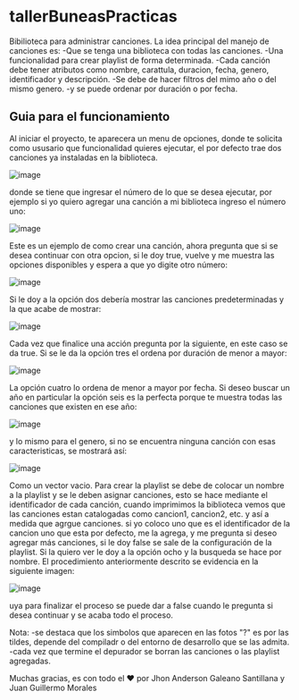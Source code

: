 # tallerBuneasPracticas
Bibilioteca para administrar canciones.
La idea principal del manejo de canciones es:
-Que se tenga una biblioteca con todas las canciones.
-Una funcionalidad para crear playlist de forma determinada.
-Cada canción debe tener atributos como nombre, carattula, duracion, fecha, genero, identificador y descripción.
-Se debe de hacer filtros del mimo año o del mismo genero.
-y se puede ordenar por duración o por fecha.

## Guia para el funcionamiento
Al iniciar el proyecto, te aparecera un menu de opciones, donde te solicita como ususario que funcionalidad quieres ejecutar,
el por defecto trae dos canciones ya instaladas en la biblioteca.

![image](https://user-images.githubusercontent.com/113210248/198037795-10b7ca3f-ecbd-4ed4-a56f-c8914d7be603.png)

donde se tiene que ingresar el número de lo que se desea ejecutar, por ejemplo si yo quiero
agregar una canción a mi biblioteca ingreso el número uno:

![image](https://user-images.githubusercontent.com/113210248/198038365-573e73ad-e1de-4922-a7c3-1705553bdd61.png)

Este es un ejemplo de como crear una canción, ahora pregunta que si se desea continuar con otra opcion, si
le doy true, vuelve y me muestra las opciones disponibles y espera a que yo digite otro número:

![image](https://user-images.githubusercontent.com/113210248/198038680-39b965d6-5465-49c1-a09c-5c334f1e7c6d.png)

Si le doy a la opción dos debería mostrar las canciones predeterminadas y la que acabe de mostrar:

![image](https://user-images.githubusercontent.com/113210248/198039029-2dd7c6bb-9000-4525-96c8-2ef8d79e9bd2.png)

Cada vez que finalice una acción pregunta por la siguiente, en este caso se da true.
Si se le da la opción tres el ordena por duración de menor a mayor:

![image](https://user-images.githubusercontent.com/113210248/198039737-5aaf884c-4c19-4951-8c05-72f933ca692d.png)

La opción cuatro lo ordena de menor a mayor por fecha.
Si deseo buscar un año en particular la opción seis es la perfecta porque te muestra todas las canciones
que existen en ese año:

![image](https://user-images.githubusercontent.com/113210248/198040624-a86a8eae-1df1-4a2c-bd38-1b639bfbe97f.png)

y lo mismo para el genero, si no se encuentra ninguna canción con esas caracteristicas, se mostrará así:

![image](https://user-images.githubusercontent.com/113210248/198041071-63f794fa-bab2-4c00-aae7-6fd93223ec18.png)

Como un vector vacio.
Para crear la playlist se debe de colocar un nombre a la playlist y se le deben asignar canciones,
esto se hace mediante el identificador de cada canción, cuando imprimimos la biblioteca vemos
que las canciones estan catalogadas como cancion1, cancion2, etc. y así a medida que agrgue canciones.
si yo coloco uno que es el identificador de la cancion uno que esta por defecto, me la agrega, y me pregunta
si deseo agregar más canciones, si le doy false se sale de la configuración de la playlist.
Si la quiero ver le doy a la opción ocho y la busqueda se hace por nombre.
El procedimiento anteriormente descrito se evidencia en la siguiente imagen:

![image](https://user-images.githubusercontent.com/113210248/198042773-038528e3-4460-4c30-bcb0-dce98c36ecad.png)

uya para finalizar el proceso se puede dar a false cuando le pregunta si desea continuar y se acaba todo el
proceso.




Nota: 
-se destaca que los simbolos que aparecen en las fotos "?" es por las tildes, depende del compiladr o del entorno
de desarrollo que se las admita.
-cada vez que termine el depurador se borran las canciones o las playlist agregadas.

Muchas gracias, es con todo el ♥ por Jhon Anderson Galeano Santillana y Juan Guillermo Morales


